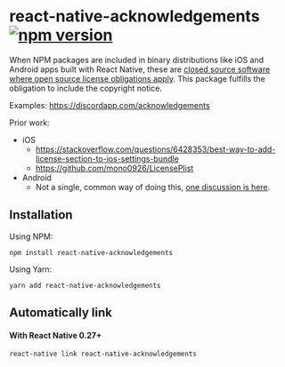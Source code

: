 # react-native-acknowledgements [![npm version](https://img.shields.io/npm/v/react-native-acknowledgements.svg?style=flat)](https://www.npmjs.com/package/react-native-acknowledgements)

When NPM packages are included in binary distributions like iOS and Android apps built with React Native, these are [closed source software where open source license obligations apply](https://www.tawesoft.co.uk/kb/article/mit-license-faq#can-i-use-mit-licensed-code-in-closed-source-software). This package fulfills the obligation to include the copyright notice.

Examples:
https://discordapp.com/acknowledgements

Prior work:
* iOS
  * https://stackoverflow.com/questions/6428353/best-way-to-add-license-section-to-ios-settings-bundle
  * https://github.com/mono0926/LicensePlist
* Android
  * Not a single, common way of doing this, [one discussion is here](https://www.bignerdranch.com/blog/open-source-licenses-and-android/).

## Installation

Using NPM:
```
npm install react-native-acknowledgements
```

Using Yarn:
```
yarn add react-native-acknowledgements
```

## Automatically link

#### With React Native 0.27+

```shell
react-native link react-native-acknowledgements
```
